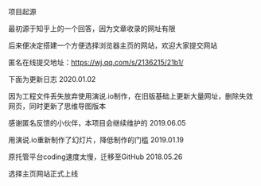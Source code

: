 项目起源

最初源于知乎上的一个回答，因为文章收录的网址有限

后来便决定搭建一个方便选择浏览器主页的网站，欢迎大家提交网站

匿名在线提交地址：https://wj.qq.com/s/2136215/21b1/

下面为更新日志
2020.01.02

因为工程文件丢失放弃使用演说.io制作，在旧版基础上更新大量网址，删除失效网页，同时更新了思维导图版本

感谢匿名反馈的小伙伴，本项目会继续维护的
2019.06.05

用演说.io重新制作了幻灯片，降低制作的门槛
2019.01.19

原托管平台coding速度太慢，迁移至GitHub
2018.05.26

选择主页网站正式上线

